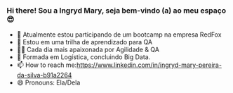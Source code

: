 ### Hi there! Sou a Ingryd Mary, seja bem-vindo (a) ao meu espaço 😎   

- 🔭 Atualmente estou participando de um bootcamp na empresa RedFox
- 🌱 Estou em uma trilha de aprendizado para QA
- 👩‍💻 Cada dia mais apaixonada por Agilidade & QA
- 📖 Formada em Logística, concluindo Big Data.
- 📫 How to reach me:https://www.linkedin.com/in/ingryd-mary-pereira-da-silva-b91a2264
- 😄 Pronouns: Ela/Dela
